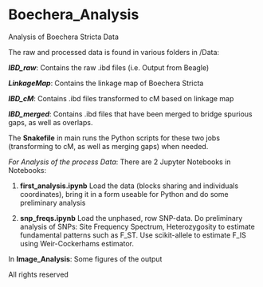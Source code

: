 # Boechera_Analysis
Analysis of Boechera Stricta Data

The raw and processed data is found in various folders in /Data:

***IBD_raw***:
Contains the raw .ibd files (i.e. Output from Beagle)

***LinkageMap***:
Contains the linkage map of Boechera Stricta

***IBD_cM***:
Contains .ibd files transformed to cM based on linkage map

***IBD_merged***:
Contains .ibd files that have been merged to bridge spurious gaps, as well as overlaps.


The **Snakefile** in main runs the Python scripts for these two jobs (transforming to cM, as well as merging gaps) when needed.



*For Analysis of the process Data*:
There are 2 Jupyter Notebooks in Notebooks:

1) **first_analysis.ipynb**
Load the data (blocks sharing and individuals coordinates), bring it in a form useable for Python and do some preliminary analysis

2) **snp_freqs.ipynb**
Load the unphased, row SNP-data. Do preliminary analysis of SNPs: Site Frequency Spectrum, Heterozygosity to estimate fundamental patterns such as F_ST. Use scikit-allele to estimate F_IS using Weir-Cockerhams estimator.

In **Image_Analysis**:
Some figures of the output



All rights reserved


